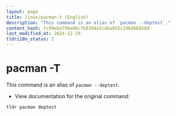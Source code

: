 ```yaml
---
layout: page
title: linux/pacman-t (English)
description: "This command is an alias of `pacman --deptest`."
content_hash: fc99ebe796e8bcfb8394e2cdba855c196dbb658d
last_modified_at: 2024-12-29
tldri18n_status: 2
---
```

# pacman -T

This command is an alias of `pacman --deptest`.

- View documentation for the original command:

`tldr pacman deptest`
